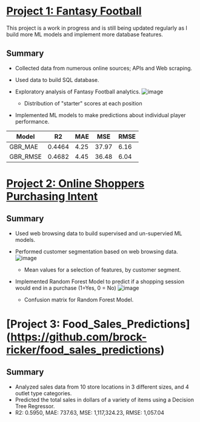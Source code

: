 # [Project 1: Fantasy Football](https://github.com/brock-ricker/fantasy_football)

This project is a work in progress and is still being updated regularly as I build more ML models and implement more database features.

Summary
---
* Collected data from numerous online sources; APIs and Web scraping.

* Used data to build SQL database.

* Exploratory analysis of Fantasy Football analytics.
![image](https://user-images.githubusercontent.com/99829862/178310349-d1f9e728-06e5-4cb8-a297-4f147048f94e.png)
  * Distribution of "starter" scores at each position

* Implemented ML models to make predictions about individual player performance.

| Model | R2 | MAE | MSE | RMSE |
| ------------- | ------------- | ------------- | ------------- | ------------- |
| GBR_MAE | 0.4464 | 4.25 | 37.97 | 6.16 |
| GBR_RMSE | 0.4682 | 4.45 | 36.48 | 6.04 |

# [Project 2: Online Shoppers Purchasing Intent](https://github.com/brock-ricker/Online-Shoppers-Purchasing-Intent)

Summary
---
* Used web browsing data to build supervised and un-supervied ML models.

* Performed customer segmentation based on web browsing data.
![image](https://user-images.githubusercontent.com/99829862/178315857-de2b5a09-7a43-4ee1-afba-e6434eae4339.png)
  * Mean values for a selection of features, by customer segment.

* Implemented Random Forest Model to predict if a shopping session would end in a purchase (1=Yes, 0 = No)
![image](https://user-images.githubusercontent.com/99829862/178316756-60bcbdc4-18b3-4592-87ef-67367eecffec.png)
  * Confusion matrix for Random Forest Model.
  
# [Project 3: Food_Sales_Predictions] (https://github.com/brock-ricker/food_sales_predictions)

Summary
---
* Analyzed sales data from 10 store locations in 3 different sizes, and 4 outlet type categories.
* Predicted the total sales in dollars of a variety of items using a Decision Tree Regressor.
 * R2: 0.5950, MAE: 737.63, MSE: 1,117,324.23, RMSE: 1,057.04

